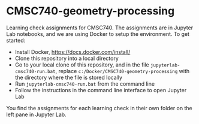 # CMSC740-geometry-processing

Learning check assignments for CMSC740. The assignments are in Jupyter Lab notebooks, and we are using Docker to setup the environment. To get started:

- Install Docker, https://docs.docker.com/install/
- Clone this repository into a local directory
- Go to your local clone of this repository, and in the file `jupyterlab-cmsc740-run.bat`, replace `c:/Docker/CMSC740-geometry-processing` with the directory where the file is stored locally
- Run `jupyterlab-cmsc740-run.bat` from the command line 
- Follow the instructions in the command line interface to open Jupyter Lab

You find the assignments for each learning check in their own folder on the left pane in Jupyter Lab.

